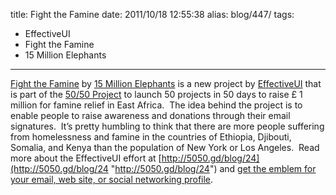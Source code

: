title: Fight the Famine
date: 2011/10/18 12:55:38
alias: blog/447/
tags:
- EffectiveUI
- Fight the Famine
- 15 Million Elephants
---
[Fight the Famine](http://5050.gd/?c=14) by [15 Million Elephants](http://www.15millionelephants.org/) is a new project by [EffectiveUI](http://www.effectiveui.com) that is part of the [50/50 Project](http://5050.gd/) to launch 50 projects in 50 days to raise £ 1 million for famine relief in East Africa.  The idea behind the project is to enable people to raise awareness and donations through their email signatures.  It’s pretty humbling to think that there are more people suffering from homelessness and famine in the countries of Ethiopia, Djibouti, Somalia, and Kenya than the population of New York or Los Angeles.  Read more about the EffectiveUI effort at [http://5050.gd/blog/24](http://5050.gd/blog/24 "http://5050.gd/blog/24") and [get the emblem for your email, web site, or social networking profile](http://5050.gd/?c=14).